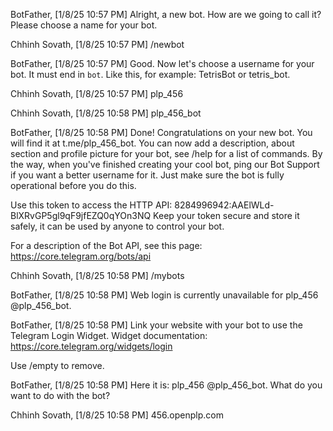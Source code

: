 BotFather, [1/8/25 10:57 PM]
Alright, a new bot. How are we going to call it? Please choose a name for your bot.

Chhinh Sovath, [1/8/25 10:57 PM]
/newbot

BotFather, [1/8/25 10:57 PM]
Good. Now let's choose a username for your bot. It must end in `bot`. Like this, for example: TetrisBot or tetris_bot.

Chhinh Sovath, [1/8/25 10:57 PM]
plp_456

Chhinh Sovath, [1/8/25 10:58 PM]
plp_456_bot

BotFather, [1/8/25 10:58 PM]
Done! Congratulations on your new bot. You will find it at t.me/plp_456_bot. You can now add a description, about section and profile picture for your bot, see /help for a list of commands. By the way, when you've finished creating your cool bot, ping our Bot Support if you want a better username for it. Just make sure the bot is fully operational before you do this.

Use this token to access the HTTP API:
8284996942:AAElWLd-BlXRvGP5gl9qF9jfEZQ0qYOn3NQ
Keep your token secure and store it safely, it can be used by anyone to control your bot.

For a description of the Bot API, see this page: https://core.telegram.org/bots/api

Chhinh Sovath, [1/8/25 10:58 PM]
/mybots

BotFather, [1/8/25 10:58 PM]
Web login is currently unavailable for plp_456 @plp_456_bot.

BotFather, [1/8/25 10:58 PM]
Link your website with your bot to use the Telegram Login Widget. Widget documentation:
https://core.telegram.org/widgets/login

Use /empty to remove.

BotFather, [1/8/25 10:58 PM]
Here it is: plp_456 @plp_456_bot.
What do you want to do with the bot?

Chhinh Sovath, [1/8/25 10:58 PM]
456.openplp.com